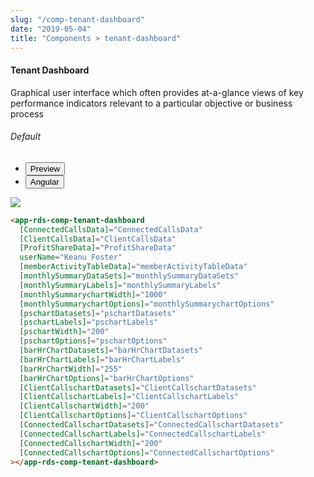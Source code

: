 ```yaml
---
slug: "/comp-tenant-dashboard"
date: "2019-05-04"
title: "Components > tenant-dashboard"
---
```

<!-- CSS only -->
<link href="https://cdn.jsdelivr.net/npm/bootstrap@5.1.3/dist/css/bootstrap.min.css" rel="stylesheet" integrity="sha384-1BmE4kWBq78iYhFldvKuhfTAU6auU8tT94WrHftjDbrCEXSU1oBoqyl2QvZ6jIW3" crossorigin="anonymous">
<link rel="stylesheet" href="../assets/css/style-elements.css">

#### Tenant Dashboard

<p>Graphical user interface which often provides at-a-glance views of key performance indicators relevant to a particular objective or business process</p>
<section class="py-4">  
<h6>Default</h6>                                                                                                
    <div class="py-3">
      <div class="cust-tabs">
        <ul class="nav nav-tabs" id="myTab" role="tablist">
          <li class="nav-item" role="presentation">
            <button class="nav-link active" id="PreviewBasic-tab" data-bs-toggle="tab" data-bs-target="#PreviewBasic" type="button" role="tab" aria-controls="PreviewBasic" aria-selected="true">Preview </button>
          </li>
          <li class="nav-item" role="presentation">
            <button class="nav-link" id="AngularBasic-tab" data-bs-toggle="tab" data-bs-target="#AngularBasic" type="button" role="tab" aria-controls="AngularBasic" aria-selected="false"><i class="bi bi-code-slash" style="font-size:1.0rem"></i>Angular</button>
          </li>
        </ul>
      </div>
      <div class="tab-content card border" id="myTabContent">
        <div class="tab-pane fade show active" id="PreviewBasic" role="tabpanel" aria-labelledby="PreviewBasic-tab">
         <div class="contents p-5">
              <div class="row">
            <div class="col-md-12">
              <img src="/images/tenant-dashboard.png" class="img-fluid ">
           </div>
          </div>              
  </div>
        </div>
        <div class="tab-pane fade show" id="AngularBasic" role="tabpanel" aria-labelledby="AngularBasic-tab">
          <div class="contents bg-code">
<div class="row m-0">

```html
<app-rds-comp-tenant-dashboard
  [ConnectedCallsData]="ConnectedCallsData"
  [ClientCallsData]="ClientCallsData"
  [ProfitShareData]="ProfitShareData"
  userName="Keanu Foster"
  [memberActivityTableData]="memberActivityTableData"
  [monthlySummaryDataSets]="monthlySummaryDataSets"
  [monthlySummaryLabels]="monthlySummaryLabels"
  [monthlySummarychartWidth]="1000"
  [monthlySummarychartOptions]="monthlySummarychartOptions"
  [pschartDatasets]="pschartDatasets"
  [pschartLabels]="pschartLabels"
  [pschartWidth]="200"
  [pschartOptions]="pschartOptions"
  [barHrChartDatasets]="barHrChartDatasets"
  [barHrChartLabels]="barHrChartLabels"
  [barHrChartWidth]="255"
  [barHrChartOptions]="barHrChartOptions"
  [ClientCallschartDatasets]="ClientCallschartDatasets"
  [ClientCallschartLabels]="ClientCallschartLabels"
  [ClientCallschartWidth]="200"
  [ClientCallschartOptions]="ClientCallschartOptions"
  [ConnectedCallschartDatasets]="ConnectedCallschartDatasets"
  [ConnectedCallschartLabels]="ConnectedCallschartLabels"
  [ConnectedCallschartWidth]="200"
  [ConnectedCallschartOptions]="ConnectedCallschartOptions"
></app-rds-comp-tenant-dashboard>
```
</div>
</div>
  </div>
        </div>
      </div>
    </div>
  </section>
                                                                                                                 
